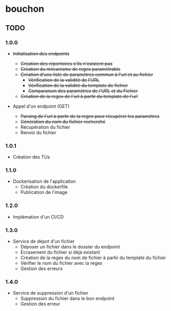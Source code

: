 # bouchon

## TODO

### 1.0.0

* ~~Initialisation des endpoints~~
    * ~~Création des répertoires s'ils n'existent pas~~
    * ~~Création du mécanisme de regex paramétrable~~
    * ~~Création d'une liste de paramètres commun à l'url et au fichier~~
        * ~~Vérification de la validité de l'URL~~
        * ~~Vérification de la validité du template de fichier~~
        * ~~Comparaison des paramètres de l'URL et du Fichier~~
    * ~~Création de la regex de l'url à partir du template de l'url~~
    
* Appel d'un endpoint (GET)
    * ~~Parsing de l'url à partir de la regex pour récupérer les paramètres~~
    * ~~Génération du nom du fichier recherché~~
    * Récupération du fichier
    * Renvoi du fichier
  
### 1.0.1

* Création des TUs

### 1.1.0

* Dockerisation de l'application
  * Création du dockerfile
  * Publication de l'image
  
### 1.2.0

* Implémation d'un CI/CD

### 1.3.0

* Service de dépot d'un fichier
    * Déposer un fichier dans le dossier du endpoint
    * Ecrasement du fichier si déjà existant
    * Création de la regex du nom de fichier à partir du template du fichier
    * Vérifier le nom du fichier avec la regex
    * Gestion des erreurs

### 1.4.0

* Service de suppression d'un fichier
    * Suppression du fichier dans le bon endpoint
    * Gestion des erreur
  